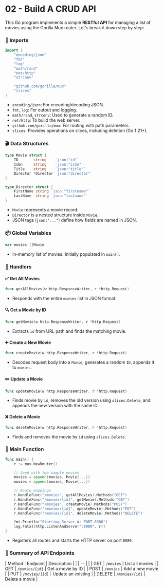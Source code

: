 # 02 - Build A CRUD API

This Go program implements a simple **RESTful API** for managing a list of movies using the Gorilla Mux router. Let's break it down step by step:

### 🔧 Imports

```go
import (
	"encoding/json"
	"fmt"
	"log"
	"math/rand"
	"net/http"
	"strconv"

	"github.com/gorilla/mux"
	"slices"
)
```

- `encoding/json`: For encoding/decoding JSON.
- `fmt`, `log`: For output and logging.
- `math/rand`, `strconv`: Used to generate a random ID.
- `net/http`: To build the web server.
- `github.com/gorilla/mux`: For routing with path parameters.
- `slices`: Provides operations on slices, including deletion (Go 1.21+).

### 🎬 Data Structures

```go
type Movie struct {
	ID       string    `json:"id"`
	Isbn     string    `json:"isbn"`
	Title    string    `json:"title"`
	Director *Director `json:"director"`
}

type Director struct {
	FirstName string `json:"firstname"`
	LastName  string `json:"lastname"`
}
```

- `Movie` represents a movie record.
- `Director` is a nested structure inside `Movie`.
- JSON tags (`json:"..."`) define how fields are named in JSON.

### 📦 Global Variables

```go
var movies []Movie
```

- In-memory list of movies. Initially populated in `main()`.

### 🧩 Handlers

#### ✅ Get All Movies

```go
func getAllMovies(w http.ResponseWriter, r *http.Request)
```

- Responds with the entire `movies` list in JSON format.

#### 🔍 Get a Movie by ID

```go
func getMovie(w http.ResponseWriter, r *http.Request)
```

- Extracts `id` from URL path and finds the matching movie.

#### ➕ Create a New Movie

```go
func createMovie(w http.ResponseWriter, r *http.Request)
```

- Decodes request body into a `Movie`, generates a random `ID`, appends it to `movies`.

#### ✏️ Update a Movie

```go
func updateMovie(w http.ResponseWriter, r *http.Request)
```

- Finds movie by `id`, removes the old version using `slices.Delete`, and appends the new version with the same ID.

#### ❌ Delete a Movie

```go
func deleteMovie(w http.ResponseWriter, r *http.Request)
```

- Finds and removes the movie by `id` using `slices.Delete`.

### 🚀 Main Function

```go
func main() {
	r := mux.NewRouter()

	// Seed with two sample movies
	movies = append(movies, Movie{...})
	movies = append(movies, Movie{...})

	// Route mappings
	r.HandleFunc("/movies", getAllMovies).Methods("GET")
	r.HandleFunc("/movies/{id}", getMovie).Methods("GET")
	r.HandleFunc("/movies", createMovie).Methods("POST")
	r.HandleFunc("/movies/{id}", updateMovie).Methods("PUT")
	r.HandleFunc("/movies/{id}", deleteMovie).Methods("DELETE")

	fmt.Println("Starting Server At PORT 8080")
	log.Fatal(http.ListenAndServe(":8080", r))
}
```

- Registers all routes and starts the HTTP server on port `8080`.

### 📝 Summary of API Endpoints

| Method | Endpoint | Description |
| | -- | |
| GET | `/movies` | List all movies |
| GET | `/movies/{id}` | Get a movie by ID |
| POST | `/movies` | Add a new movie |
| PUT | `/movies/{id}` | Update an existing |
| DELETE | `/movies/{id}` | Delete a movie |
